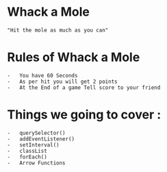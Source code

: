 # Whack a Mole 
    "Hit the mole as much as you can"


# Rules of Whack a Mole
    -   You have 60 Seconds
    -   As per hit you will get 2 points
    -   At the End of a game Tell score to your friend 


# Things we going to cover :

    -   querySelector()
    -   addEventListener()
    -   setInterval()
    -   classList
    -   forEach()
    -   Arrow Functions